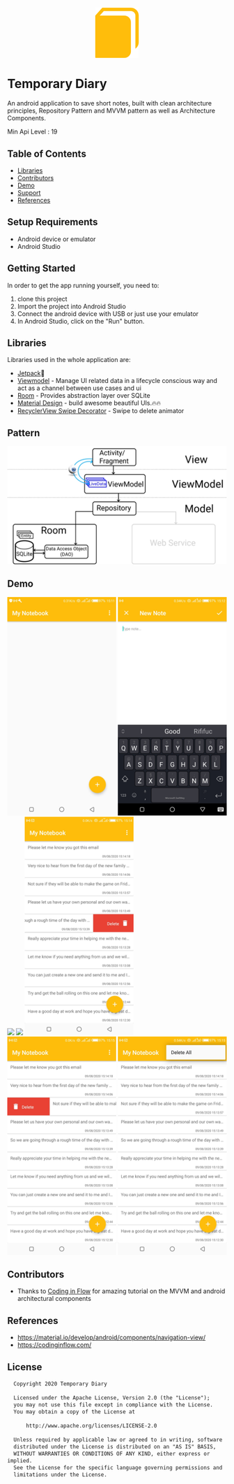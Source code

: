 <p align="center">
<img src="screenshots/mvvmnotelogo.png" alt="home" width="100"/>

# Temporary Diary

An android application to save short notes, built with clean architecture principles, Repository Pattern and MVVM
pattern as well as Architecture Components.

Min Api Level : 19 


## Table of Contents

- [Libraries](#libraries)
- [Contributors](#contributors)
- [Demo](#demo)
- [Support](#support)
- [References](#references)


## Setup Requirements

- Android device or emulator
- Android Studio

## Getting Started

In order to get the app running yourself, you need to:

1.  clone this project
2.  Import the project into Android Studio
3.  Connect the android device with USB or just use your emulator
4.  In Android Studio, click on the "Run" button.

## Libraries

Libraries used in the whole application are:

- [Jetpack](https://developer.android.com/jetpack)🚀
- [Viewmodel](https://developer.android.com/topic/libraries/architecture/viewmodel) - Manage UI related data in a lifecycle conscious way 
  and act as a channel between use cases and ui
- [Room](https://developer.android.com/training/data-storage/room) - Provides abstraction layer over SQLite
- [Material Design](https://material.io/develop/android/docs/getting-started/) - build awesome beautiful UIs.🔥🔥
- [RecyclerView Swipe Decorator](https://github.com/wasabeef/recyclerview-animators) - Swipe to delete animator

## Pattern
<img src="screenshots/mvvm2.png"/>

## Demo

<p float="left">
<img src="screenshots/Screenshot_20200809-151201.jpg" width=250/>
<img src="screenshots/Screenshot_20200809-151215.jpg" width=250/>
  <img src="BlueStacks_ScreenShot.jpg" width=250/>
  <img src="BlueStacks_ScreenShot2.jpg" width=250/>
  <img src="screenshots/Screenshot_20200809-151457.jpg" width=250/>
  <img src="screenshots/Screenshot_20200809-151504.jpg" width=250/>
  <img src="screenshots/Screenshot_20200809-151510.jpg" width=250/>
  </p>

## Contributors

- Thanks to [Coding in Flow](https://codinginflow.com/) for amazing tutorial on the MVVM and android architectural components

## References

- https://material.io/develop/android/components/navigation-view/
- https://codinginflow.com/

## License

 ```
   Copyright 2020 Temporary Diary
   
   Licensed under the Apache License, Version 2.0 (the "License");
   you may not use this file except in compliance with the License.
   You may obtain a copy of the License at

       http://www.apache.org/licenses/LICENSE-2.0

   Unless required by applicable law or agreed to in writing, software
   distributed under the License is distributed on an "AS IS" BASIS,
   WITHOUT WARRANTIES OR CONDITIONS OF ANY KIND, either express or implied.
   See the License for the specific language governing permissions and
   limitations under the License.
